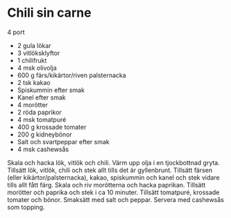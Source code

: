 # Chili sin carne

4 port

 - 2 gula lökar
 - 3 vitlöksklyftor
 - 1 chilifrukt
 - 4 msk olivolja
 - 600 g färs/kikärtor/riven palsternacka
 - 2 tsk kakao
 - Spiskummin efter smak
 - Kanel efter smak
 - 4 morötter
 - 2 röda paprikor
 - 4 msk tomatpuré
 - 400 g krossade tomater
 - 200 g kidneybönor
 - Salt och svartpeppar efter smak
 - 4 msk cashewsås

Skala och hacka lök, vitlök och chili. Värm upp olja i en tjockbottnad gryta. Tillsätt lök, vitlök, chili och stek allt tills det är gyllenbrunt. Tillsätt färsen (eller kikärtor/palsternacka), kakao, spiskummin och kanel och stek vidare tills allt fått färg. Skala och riv morötterna och hacka paprikan. Tillsätt morötter och paprika och stek i ca 10 minuter. Tillsätt tomatpuré, krossade tomater och bönor. Smaksätt med salt och peppar. Servera med cashewsås som topping.
